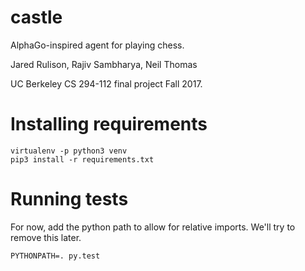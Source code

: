 # castle

AlphaGo-inspired agent for playing chess.

Jared Rulison, Rajiv Sambharya, Neil Thomas

UC Berkeley CS 294-112 final project Fall 2017.

# Installing requirements

```
virtualenv -p python3 venv
pip3 install -r requirements.txt
```

# Running tests

For now, add the python path to allow for relative imports. We'll try to remove this later.
```
PYTHONPATH=. py.test
```

